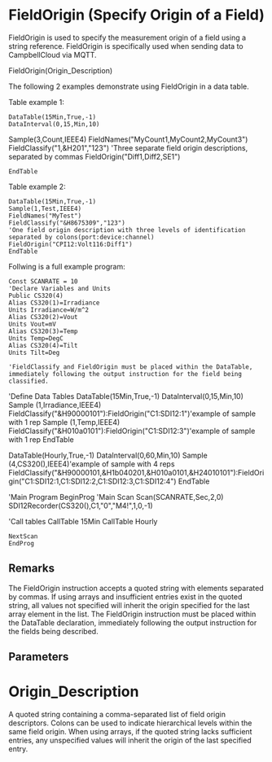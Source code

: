 # FieldOrigin (Specify Origin of a Field)

FieldOrigin is used to specify the measurement origin of a field using a string reference. FieldOrigin is specifically used when sending data to CampbellCloud via MQTT.

FieldOrigin(Origin_Description)

The following 2 examples demonstrate using FieldOrigin in a data table.

Table example 1:

```
DataTable(15Min,True,-1)
DataInterval(0,15,Min,10)
```

Sample(3,Count,IEEE4)
FieldNames("MyCount1,MyCount2,MyCount3")
FieldClassify("1,&H201","123")
'Three separate field origin descriptions, separated by commas
FieldOrigin("Diff1,Diff2,SE1")

```
EndTable
```

Table example 2:

```
DataTable(15Min,True,-1)
Sample(1,Test,IEEE4)
FieldNames("MyTest")
FieldClassify("&H8675309","123")
'One field origin description with three levels of identification separated by colons(port:device:channel)
FieldOrigin("CPI12:Volt116:Diff1")
EndTable
```

Follwing is a full example program:

```
Const SCANRATE = 10
'Declare Variables and Units
Public CS320(4)
Alias CS320(1)=Irradiance
Units Irradiance=W/m^2
Alias CS320(2)=Vout
Units Vout=mV
Alias CS320(3)=Temp
Units Temp=DegC
Alias CS320(4)=Tilt
Units Tilt=Deg

'FieldClassify and FieldOrigin must be placed within the DataTable, immediately following the output instruction for the field being classified.
```

'Define Data Tables
DataTable(15Min,True,-1)
DataInterval(0,15,Min,10)
Sample (1,Irradiance,IEEE4)
FieldClassify("&H90000101"):FieldOrigin("C1:SDI12:1")'example of sample with 1 rep
Sample (1,Temp,IEEE4)
FieldClassify("&H010a0101"):FieldOrigin("C1:SDI12:3")'example of sample with 1 rep
EndTable

DataTable(Hourly,True,-1)
DataInterval(0,60,Min,10)
Sample (4,CS320(),IEEE4)'example of sample with 4 reps
FieldClassify("&H90000101,&H1b040201,&H010a0101,&H24010101"):FieldOrigin("C1:SDI12:1,C1:SDI12:2,C1:SDI12:3,C1:SDI12:4")
EndTable

'Main Program
BeginProg
'Main Scan
Scan(SCANRATE,Sec,2,0)
SDI12Recorder(CS320(),C1,"0","M4!",1,0,-1)

'Call tables
CallTable 15Min
CallTable Hourly

```
NextScan
EndProg
```

## Remarks

The FieldOrigin instruction accepts a quoted string with elements separated by commas. If using arrays and insufficient entries exist in the quoted string, all values not specified will inherit the origin specified for the last array element in the list. The FieldOrigin instruction must be placed within the DataTable declaration, immediately following the output instruction for the fields being described.

## Parameters

# Origin_Description

A quoted string containing a comma-separated list of field origin descriptors. Colons can be used to indicate hierarchical levels within the same field origin. When using arrays, if the quoted string lacks sufficient entries, any unspecified values will inherit the origin of the last specified entry.
